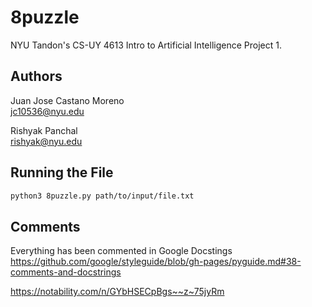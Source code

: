 # 8puzzle
NYU Tandon's CS-UY 4613 Intro to Artificial Intelligence Project 1.  

## Authors
Juan Jose Castano Moreno   
jc10536@nyu.edu   

Rishyak Panchal   
rishyak@nyu.edu   

## Running the File
```bash
python3 8puzzle.py path/to/input/file.txt
```

## Comments
Everything has been commented in Google Docstings https://github.com/google/styleguide/blob/gh-pages/pyguide.md#38-comments-and-docstrings

https://notability.com/n/GYbHSECpBgs~~z~75jyRm

